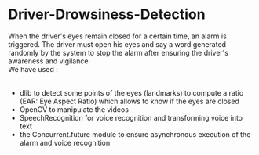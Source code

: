 # Driver-Drowsiness-Detection </br>
When the driver's eyes remain closed for a certain time, an alarm is triggered. The driver must open his eyes and say a word generated </br>
randomly by the system to stop the alarm after ensuring the driver's awareness and vigilance. </br>
We have used : </br>
</br>
- dlib to detect some points of the eyes (landmarks) to compute a ratio (EAR: Eye Aspect Ratio) which allows to know if the eyes are closed </br>
- OpenCV to manipulate the videos</br>
- SpeechRecognition for voice recognition and transforming voice into text</br>
- the Concurrent.future module to ensure asynchronous execution of the alarm and voice recognition</br>
